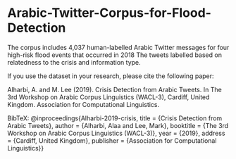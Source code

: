 # Arabic-Twitter-Corpus-for-Flood-Detection
The corpus includes 4,037 human-labelled Arabic Twitter messages for four high-risk flood events that occurred in 2018
The tweets labelled based on relatedness to the crisis and information type. 


If you use the dataset in your research, please cite the following paper: 

Alharbi, A. and M. Lee (2019). Crisis Detection from Arabic Tweets. In The 3rd Workshop on Arabic Corpus Linguistics (WACL-3), Cardiff, United Kingdom. Association for Computational Linguistics. 


BibTeX:
@inproceedings{Alharbi-2019-crisis, 
title = {Crisis Detection from Arabic Tweets}, 
author = {Alharbi, Alaa and Lee, Mark}, 
booktitle = {The 3rd Workshop on Arabic Corpus Linguistics (WACL-3)},
year = {2019}, 
address = {Cardiff, United Kingdom}, 
publisher = {Association for Computational Linguistics}}

